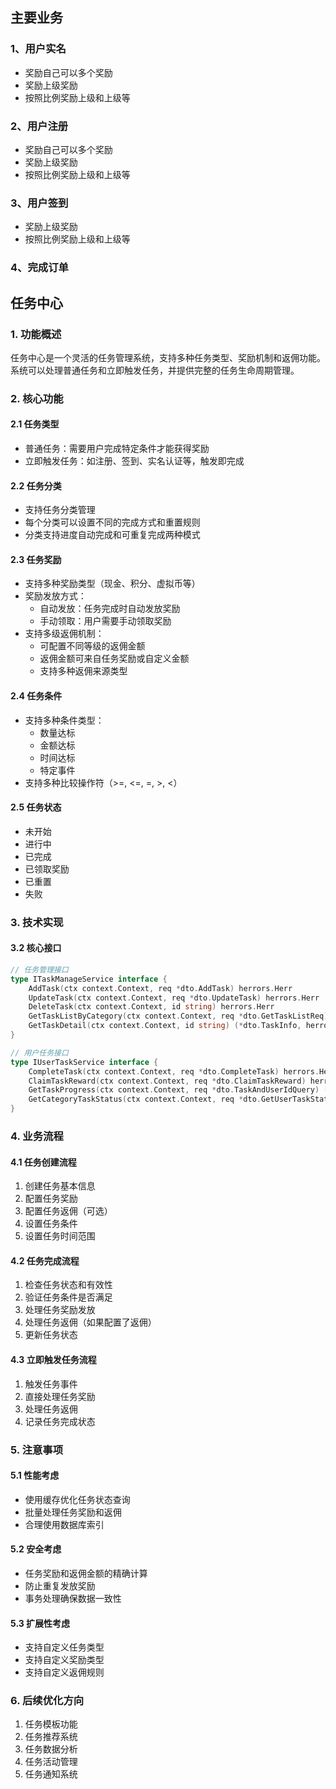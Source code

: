 ## 主要业务
### 1、用户实名
- 奖励自己可以多个奖励
- 奖励上级奖励
- 按照比例奖励上级和上级等
### 2、用户注册
- 奖励自己可以多个奖励
- 奖励上级奖励
- 按照比例奖励上级和上级等
### 3、用户签到
- 奖励上级奖励
- 按照比例奖励上级和上级等
### 4、完成订单

## 任务中心

### 1. 功能概述

任务中心是一个灵活的任务管理系统，支持多种任务类型、奖励机制和返佣功能。系统可以处理普通任务和立即触发任务，并提供完整的任务生命周期管理。

### 2. 核心功能

#### 2.1 任务类型
- 普通任务：需要用户完成特定条件才能获得奖励
- 立即触发任务：如注册、签到、实名认证等，触发即完成

#### 2.2 任务分类
- 支持任务分类管理
- 每个分类可以设置不同的完成方式和重置规则
- 分类支持进度自动完成和可重复完成两种模式

#### 2.3 任务奖励
- 支持多种奖励类型（现金、积分、虚拟币等）
- 奖励发放方式：
  - 自动发放：任务完成时自动发放奖励
  - 手动领取：用户需要手动领取奖励
- 支持多级返佣机制：
  - 可配置不同等级的返佣金额
  - 返佣金额可来自任务奖励或自定义金额
  - 支持多种返佣来源类型

#### 2.4 任务条件
- 支持多种条件类型：
  - 数量达标
  - 金额达标
  - 时间达标
  - 特定事件
- 支持多种比较操作符（>=, <=, =, >, <）

#### 2.5 任务状态
- 未开始
- 进行中
- 已完成
- 已领取奖励
- 已重置
- 失败

### 3. 技术实现

#### 3.2 核心接口
```go
// 任务管理接口
type ITaskManageService interface {
    AddTask(ctx context.Context, req *dto.AddTask) herrors.Herr
    UpdateTask(ctx context.Context, req *dto.UpdateTask) herrors.Herr
    DeleteTask(ctx context.Context, id string) herrors.Herr
    GetTaskListByCategory(ctx context.Context, req *dto.GetTaskListReq) ([]*dto.TaskInfo, int64, herrors.Herr)
    GetTaskDetail(ctx context.Context, id string) (*dto.TaskInfo, herrors.Herr)
}

// 用户任务接口
type IUserTaskService interface {
    CompleteTask(ctx context.Context, req *dto.CompleteTask) herrors.Herr
    ClaimTaskReward(ctx context.Context, req *dto.ClaimTaskReward) herrors.Herr
    GetTaskProgress(ctx context.Context, req *dto.TaskAndUserIdQuery) ([]*dto.TaskConditionProgress, herrors.Herr)
    GetCategoryTaskStatus(ctx context.Context, req *dto.GetUserTaskStatusReq) ([]*dto.TaskStatusInfo, herrors.Herr)
}
```

### 4. 业务流程

#### 4.1 任务创建流程
1. 创建任务基本信息
2. 配置任务奖励
3. 配置任务返佣（可选）
4. 设置任务条件
5. 设置任务时间范围

#### 4.2 任务完成流程
1. 检查任务状态和有效性
2. 验证任务条件是否满足
3. 处理任务奖励发放
4. 处理任务返佣（如果配置了返佣）
5. 更新任务状态

#### 4.3 立即触发任务流程
1. 触发任务事件
2. 直接处理任务奖励
3. 处理任务返佣
4. 记录任务完成状态

### 5. 注意事项

#### 5.1 性能考虑
- 使用缓存优化任务状态查询
- 批量处理任务奖励和返佣
- 合理使用数据库索引

#### 5.2 安全考虑
- 任务奖励和返佣金额的精确计算
- 防止重复发放奖励
- 事务处理确保数据一致性

#### 5.3 扩展性考虑
- 支持自定义任务类型
- 支持自定义奖励类型
- 支持自定义返佣规则

### 6. 后续优化方向

1. 任务模板功能
2. 任务推荐系统
3. 任务数据分析
4. 任务活动管理
5. 任务通知系统